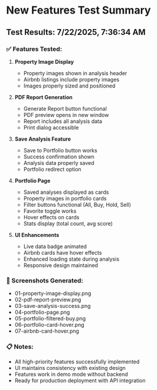 
# New Features Test Summary

## Test Results: 7/22/2025, 7:36:34 AM

### ✅ Features Tested:

1. **Property Image Display**
   - Property images shown in analysis header
   - Airbnb listings include property images
   - Images properly sized and positioned

2. **PDF Report Generation**
   - Generate Report button functional
   - PDF preview opens in new window
   - Report includes all analysis data
   - Print dialog accessible

3. **Save Analysis Feature**
   - Save to Portfolio button works
   - Success confirmation shown
   - Analysis data properly saved
   - Portfolio redirect option

4. **Portfolio Page**
   - Saved analyses displayed as cards
   - Property images in portfolio cards
   - Filter buttons functional (All, Buy, Hold, Sell)
   - Favorite toggle works
   - Hover effects on cards
   - Stats display (total count, avg score)

5. **UI Enhancements**
   - Live data badge animated
   - Airbnb cards have hover effects
   - Enhanced loading state during analysis
   - Responsive design maintained

### 📸 Screenshots Generated:
- 01-property-image-display.png
- 02-pdf-report-preview.png
- 03-save-analysis-success.png
- 04-portfolio-page.png
- 05-portfolio-filtered-buy.png
- 06-portfolio-card-hover.png
- 07-airbnb-card-hover.png

### 📋 Notes:
- All high-priority features successfully implemented
- UI maintains consistency with existing design
- Features work in demo mode without backend
- Ready for production deployment with API integration
